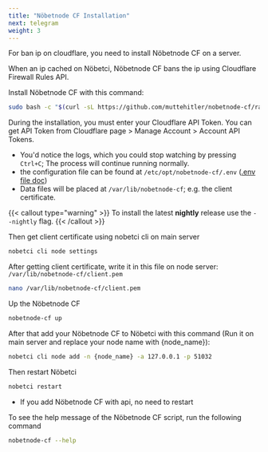 ```yaml
---
title: "Nöbetnode CF Installation"
next: telegram
weight: 3
---
```


For ban ip on cloudflare, you need to install Nöbetnode CF on a server.

When an ip cached on Nöbetci, Nöbetnode CF bans the ip using Cloudflare Firewall Rules API.

Install Nöbetnode CF with this command:

```bash
sudo bash -c "$(curl -sL https://github.com/muttehitler/nobetnode-cf/raw/main/script.sh)" @ install
```

During the installation, you must enter your Cloudflare API Token.
You can get API Token from Cloudflare page > Manage Account > Account API Tokens.

- You'd notice the logs, which you could stop watching by pressing `Ctrl+C`; The process will continue running normally.
- the configuration file can be found at `/etc/opt/nobetnode-cf/.env` ([.env file doc](/docs/configuration/nobetnode-cf))
- Data files will be placed at `/var/lib/nobetnode-cf`; e.g. the client certificate.

{{< callout type="warning" >}}
  To install the latest **nightly** release use the `--nightly` flag.
{{< /callout >}}

Then get client certificate using nobetci cli on main server

```bash
nobetci cli node settings
```

After getting client certificate, write it in this file on node server: `/var/lib/nobetnode-cf/client.pem`

```bash
nano /var/lib/nobetnode-cf/client.pem
```

Up the Nöbetnode CF

```bash
nobetnode-cf up
```

After that add your Nöbetnode CF to Nöbetci with this command (Run it on main server and replace your node name with {node_name}):

```bash
nobetci cli node add -n {node_name} -a 127.0.0.1 -p 51032
```

Then restart Nöbetci

```bash
nobetci restart
```

- If you add Nöbetnode CF with api, no need to restart

To see the help message of the Nöbetnode CF script, run the following command

```bash
nobetnode-cf --help
```